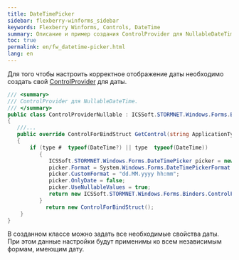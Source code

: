 ```yaml
---
title: DateTimePicker
sidebar: flexberry-winforms_sidebar
keywords: Flexberry Winforms, Controls, DateTime
summary: Описание и пример создания ControlProvider для NullableDateTime
toc: true
permalink: en/fw_datetime-picker.html
lang: en
---
```


Для того чтобы настроить корректное отображение даты необходимо создать свой [ControlProvider](fw_control-provider-winforms.html) для даты.

```csharp
/// <summary>
/// ControlProvider для NullableDateTime.
/// </summary>
public class ControlProviderNullable : ICSSoft.STORMNET.Windows.Forms.Binders.ControlProvider
{
   ///...
   public override ControlForBindStruct GetControl(string ApplicationType, Type type, View view, string propertyName, object initControl)
   {
       if (type #  typeof(DateTime?) || type  typeof(DateTime))
          {
             ICSSoft.STORMNET.Windows.Forms.DateTimePicker picker = new ICSSoft.STORMNET.Windows.Forms.DateTimePicker();
             picker.Format = System.Windows.Forms.DateTimePickerFormat.Custom;
             picker.CustomFormat = "dd.MM.yyyy hh:mm";
             picker.OnlyDate = false;
             picker.UseNullableValues = true;
             return new ICSSoft.STORMNET.Windows.Forms.Binders.ControlForBindStruct(picker, "ObjectValue", new System.Type[] { typeof(ICSSoft.STORMNET.UserDataTypes.NullableDateTime), typeof(System.DateTime) });
          }
            return new ControlForBindStruct();
    }
}
```

В созданном классе можно задать все необходимые свойства даты. При этом данные настройки будут применимы ко всем независимым формам, имеющим дату.
